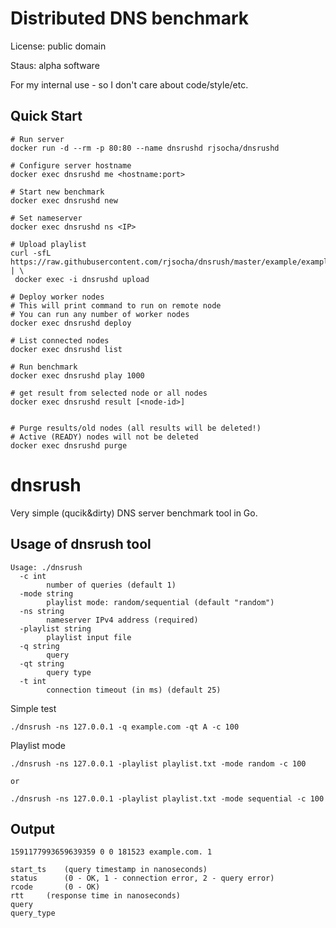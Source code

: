 # Distributed DNS benchmark

License: public domain

Staus: alpha software

For my internal use - so I don't care about code/style/etc.


## Quick Start
```
# Run server
docker run -d --rm -p 80:80 --name dnsrushd rjsocha/dnsrushd

# Configure server hostname
docker exec dnsrushd me <hostname:port>

# Start new benchmark
docker exec dnsrushd new

# Set nameserver
docker exec dnsrushd ns <IP>

# Upload playlist
curl -sfL https://raw.githubusercontent.com/rjsocha/dnsrush/master/example/example.net.play | \
 docker exec -i dnsrushd upload

# Deploy worker nodes 
# This will print command to run on remote node 
# You can run any number of worker nodes
docker exec dnsrushd deploy

# List connected nodes
docker exec dnsrushd list

# Run benchmark
docker exec dnsrushd play 1000

# get result from selected node or all nodes
docker exec dnsrushd result [<node-id>]


# Purge results/old nodes (all results will be deleted!)
# Active (READY) nodes will not be deleted
docker exec dnsrushd purge
```

# dnsrush

Very simple (qucik&dirty) DNS server benchmark tool in Go.

## Usage of dnsrush tool

```
Usage: ./dnsrush
  -c int
        number of queries (default 1)
  -mode string
        playlist mode: random/sequential (default "random")
  -ns string
        nameserver IPv4 address (required)
  -playlist string
        playlist input file
  -q string
        query
  -qt string
        query type
  -t int
        connection timeout (in ms) (default 25)
```


Simple test

```
./dnsrush -ns 127.0.0.1 -q example.com -qt A -c 100
```

Playlist mode
```
./dnsrush -ns 127.0.0.1 -playlist playlist.txt -mode random -c 100

or

./dnsrush -ns 127.0.0.1 -playlist playlist.txt -mode sequential -c 100
```

## Output
```
1591177993659639359 0 0 181523 example.com. 1

start_ts	(query timestamp in nanoseconds)
status 		(0 - OK, 1 - connection error, 2 - query error)
rcode  		(0 - OK)
rtt		(response time in nanoseconds)
query		
query_type
```

